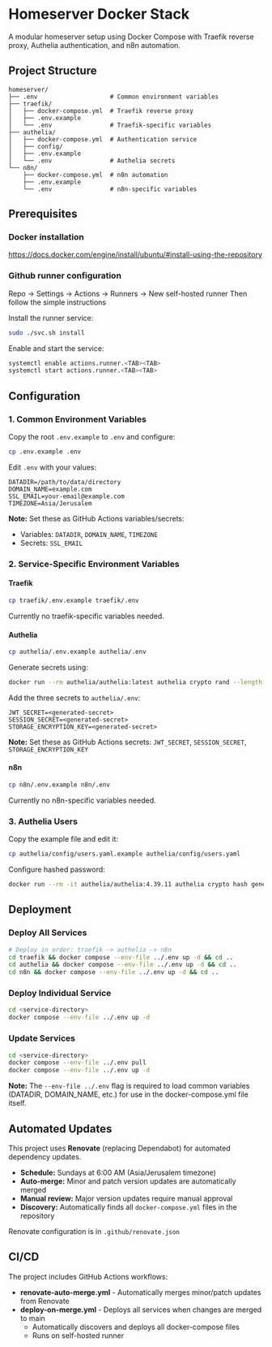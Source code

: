 # Homeserver Docker Stack

A modular homeserver setup using Docker Compose with Traefik reverse proxy, Authelia authentication, and n8n automation.

## Project Structure

```
homeserver/
├── .env                    # Common environment variables
├── traefik/
│   ├── docker-compose.yml  # Traefik reverse proxy
│   ├── .env.example
│   └── .env                # Traefik-specific variables
├── authelia/
│   ├── docker-compose.yml  # Authentication service
│   ├── config/
│   ├── .env.example
│   └── .env                # Authelia secrets
└── n8n/
    ├── docker-compose.yml  # n8n automation
    ├── .env.example
    └── .env                # n8n-specific variables
```

## Prerequisites

### Docker installation
https://docs.docker.com/engine/install/ubuntu/#install-using-the-repository

### Github runner configuration
Repo -> Settings -> Actions -> Runners -> New self-hosted runner
Then follow the simple instructions

Install the runner service:
```bash
sudo ./svc.sh install
```

Enable and start the service:
```bash
systemctl enable actions.runner.<TAB><TAB>
systemctl start actions.runner.<TAB><TAB>
```

## Configuration

### 1. Common Environment Variables

Copy the root `.env.example` to `.env` and configure:

```bash
cp .env.example .env
```

Edit `.env` with your values:
```
DATADIR=/path/to/data/directory
DOMAIN_NAME=example.com
SSL_EMAIL=your-email@example.com
TIMEZONE=Asia/Jerusalem
```

**Note:** Set these as GitHub Actions variables/secrets:
- Variables: `DATADIR`, `DOMAIN_NAME`, `TIMEZONE`
- Secrets: `SSL_EMAIL`

### 2. Service-Specific Environment Variables

#### Traefik
```bash
cp traefik/.env.example traefik/.env
```
Currently no traefik-specific variables needed.

#### Authelia
```bash
cp authelia/.env.example authelia/.env
```

Generate secrets using:
```bash
docker run --rm authelia/authelia:latest authelia crypto rand --length 64
```

Add the three secrets to `authelia/.env`:
```
JWT_SECRET=<generated-secret>
SESSION_SECRET=<generated-secret>
STORAGE_ENCRYPTION_KEY=<generated-secret>
```

**Note:** Set these as GitHub Actions secrets: `JWT_SECRET`, `SESSION_SECRET`, `STORAGE_ENCRYPTION_KEY`

#### n8n
```bash
cp n8n/.env.example n8n/.env
```
Currently no n8n-specific variables needed.

### 3. Authelia Users

Copy the example file and edit it:
```bash
cp authelia/config/users.yaml.example authelia/config/users.yaml
```

Configure hashed password:
```bash
docker run --rm -it authelia/authelia:4.39.11 authelia crypto hash generate argon2
```

## Deployment

### Deploy All Services
```bash
# Deploy in order: traefik -> authelia -> n8n
cd traefik && docker compose --env-file ../.env up -d && cd ..
cd authelia && docker compose --env-file ../.env up -d && cd ..
cd n8n && docker compose --env-file ../.env up -d && cd ..
```

### Deploy Individual Service
```bash
cd <service-directory>
docker compose --env-file ../.env up -d
```

### Update Services
```bash
cd <service-directory>
docker compose --env-file ../.env pull
docker compose --env-file ../.env up -d
```

**Note:** The `--env-file ../.env` flag is required to load common variables (DATADIR, DOMAIN_NAME, etc.) for use in the docker-compose.yml file itself.

## Automated Updates

This project uses **Renovate** (replacing Dependabot) for automated dependency updates.

- **Schedule:** Sundays at 6:00 AM (Asia/Jerusalem timezone)
- **Auto-merge:** Minor and patch version updates are automatically merged
- **Manual review:** Major version updates require manual approval
- **Discovery:** Automatically finds all `docker-compose.yml` files in the repository

Renovate configuration is in `.github/renovate.json`

## CI/CD

The project includes GitHub Actions workflows:

- **renovate-auto-merge.yml** - Automatically merges minor/patch updates from Renovate
- **deploy-on-merge.yml** - Deploys all services when changes are merged to main
  - Automatically discovers and deploys all docker-compose files
  - Runs on self-hosted runner
